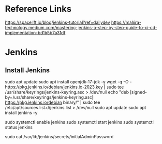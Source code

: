 # Reference Links
https://spacelift.io/blog/jenkins-tutorial?ref=dailydev
https://mahira-technology.medium.com/mastering-jenkins-a-step-by-step-guide-to-ci-cd-implementation-bd1b5b7a31df


# Jenkins

## Install Jenkins
sudo apt update
sudo apt install openjdk-17-jdk -y
wget -q -O - https://pkg.jenkins.io/debian/jenkins.io-2023.key | sudo tee \
 /usr/share/keyrings/jenkins-keyring.asc > /dev/null
echo "deb [signed-by=/usr/share/keyrings/jenkins-keyring.asc] \
 https://pkg.jenkins.io/debian binary/" | sudo tee \
 /etc/apt/sources.list.d/jenkins.list > /dev/null
sudo apt update
sudo apt install jenkins -y

sudo systemctl enable jenkins
sudo systemctl start jenkins
sudo systemctl status jenkins

sudo cat /var/lib/jenkins/secrets/initialAdminPassword

